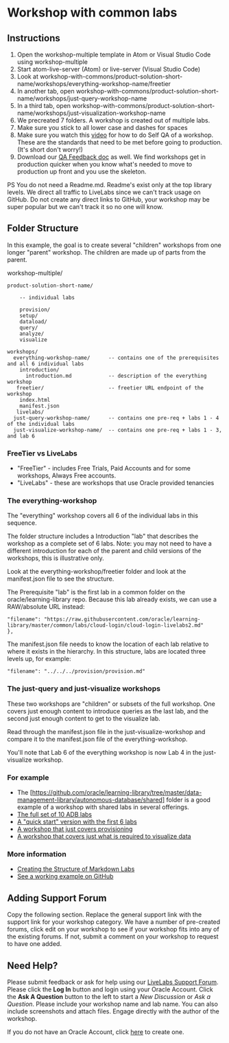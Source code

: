 # Workshop with common labs

## Instructions

1. Open the workshop-multiple template in Atom or Visual Studio Code using workshop-multiple
2. Start atom-live-server (Atom) or live-server (Visual Studio Code)
3. Look at workshop-with-commons/product-solution-short-name/workshops/everything-workshop-name/freetier
4. In another tab, open workshop-with-commons/product-solution-short-name/workshops/just-query-workshop-name
5. In a third tab, open workshop-with-commons/product-solution-short-name/workshops/just-visualization-workshop-name
6. We precreated 7 folders.  A workshop is created out of multiple labs.  
7. Make sure you stick to all lower case and dashes for spaces
8. Make sure you watch this [video](https://otube.oracle.com/media/1_ucr6grc6) for how to do Self QA of a workshop.  These are the standards that need to be met before going to production.  (It's short don't worry!)
9. Download our [QA Feedback doc](https://confluence.oraclecorp.com/confluence/download/attachments/1966947336/LiveLabs-QA-Feedback-Form-v2.docx?version=2&modificationDate=1598913736000&api=v2) as well.  We find workshops get in production quicker when you know what's needed to move to production up front and you use the skeleton.

PS  You do not need a Readme.md.  Readme's exist only at the top library levels. We direct all traffic to LiveLabs since we can't track usage on GitHub.  Do not create any direct links to GitHub, your workshop may be super popular but we can't track it so no one will know.

## Folder Structure

In this example, the goal is to create several "children" workshops from one longer "parent" workshop. The children are made up of parts from the parent.

workshop-multiple/

    product-solution-short-name/

        -- individual labs

        provision/
        setup/
        dataload/
        query/
        analyze/
        visualize

    workshops/
      everything-workshop-name/      -- contains one of the prerequisites and all 6 individual labs
        introduction/
          introduction.md            -- description of the everything workshop
       freetier/                     -- freetier URL endpoint of the workshop
        index.html
        manifest.json
       livelabs/
      just-query-workshop-name/      -- contains one pre-req + labs 1 - 4 of the individual labs
      just-visualize-workshop-name/  -- contains one pre-req + labs 1 - 3, and lab 6

### FreeTier vs LiveLabs

* "FreeTier" - includes Free Trials, Paid Accounts and for some workshops, Always Free accounts.
* "LiveLabs" - these are workshops that use Oracle provided tenancies

### The everything-workshop

The "everything" workshop covers all 6 of the individual labs in this sequence.

The folder structure includes a Introduction "lab" that describes the workshop as a complete set of 6 labs. Note: you may not need to have a different introduction for each of the parent and child versions of the workshops, this is illustrative only.

Look at the everything-workshop/freetier folder and look at the manifest.json file to see the structure.

The Prerequisite "lab" is the first lab in a common folder on the oracle/learning-library repo. Because this lab already exists, we can use a RAW/absolute URL instead:

  ```
  "filename": "https://raw.githubusercontent.com/oracle/learning-library/master/common/labs/cloud-login/cloud-login-livelabs2.md"        },
  ```

The manifest.json file needs to know the location of each lab relative to where it exists in the hierarchy. In this structure, labs are located three levels up, for example:

  ```
  "filename": "../../../provision/provision.md"
  ```

### The just-query and just-visualize workshops

These two workshops are "children" or subsets of the full workshop. One covers just enough content to introduce queries as the last lab, and the second just enough content to get to the visualize lab.

Read through the manifest.json file in the just-visualize-workshop and compare it to the manifest.json file of the everything-workshop.

You'll note that Lab 6 of the everything workshop is now Lab 4 in the just-visualize workshop.

### For example

* The [https://github.com/oracle/learning-library/tree/master/data-management-library/autonomous-database/shared] folder is a good example of a workshop with shared labs in several offerings.
* [The full set of 10 ADB labs](https://oracle.github.io/learning-library/data-management-library/autonomous-database/shared/workshops/freetier-indepth/)
* [A "quick start" version with the first 6 labs](https://oracle.github.io/learning-library/data-management-library/autonomous-database/shared/workshops/freetier-overview/)
* [A workshop that just covers provisioning](https://oracle.github.io/learning-library/data-management-library/autonomous-database/shared/workshops/provision/freetier/)
* [A workshop that covers just what is required to visualize data](https://oracle.github.io/learning-library/data-management-library/autonomous-database/shared/workshops/visualizations/freetier)

### More information

* [Creating the Structure of Markdown Labs](https://confluence.oraclecorp.com/confluence/display/DCS/Creating+the+Structure+of+Markdown+Labs)
* [See a working example on GitHub](https://github.com/oracle/learning-library/tree/master/data-management-library/autonomous-database/shared)

## Adding Support Forum

Copy the following section.  Replace the general support link with the support link for your workshop category.  We have a number of pre-created forums, click edit on your workshop to see if your workshop fits into any of the existing forums.  If not, submit a comment on your workshop to request to have one added.

## Need Help?
Please submit feedback or ask for help using our [LiveLabs Support Forum](https://community.oracle.com/tech/developers/categories/livelabsdiscussions). Please click the **Log In** button and login using your Oracle Account. Click the **Ask A Question** button to the left to start a *New Discussion* or *Ask a Question*.  Please include your workshop name and lab name.  You can also include screenshots and attach files.  Engage directly with the author of the workshop.

If you do not have an Oracle Account, click [here](https://profile.oracle.com/myprofile/account/create-account.jspx) to create one.
